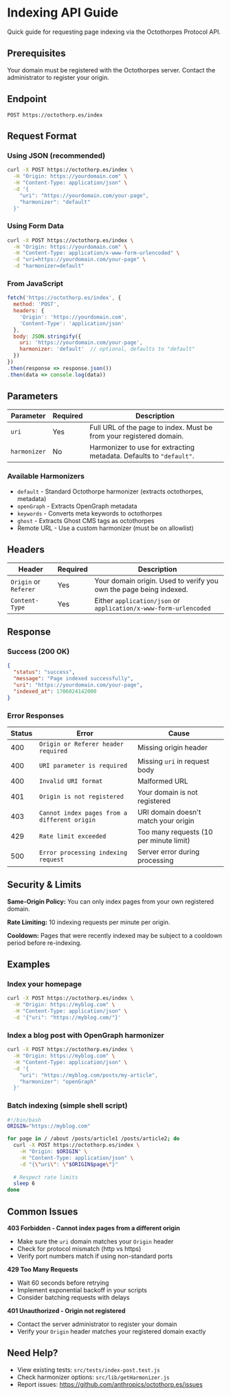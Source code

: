 # Indexing API Guide

Quick guide for requesting page indexing via the Octothorpes Protocol API.

## Prerequisites

Your domain must be registered with the Octothorpes server. Contact the administrator to register your origin.

## Endpoint

```
POST https://octothorp.es/index
```

## Request Format

### Using JSON (recommended)

```bash
curl -X POST https://octothorp.es/index \
  -H "Origin: https://yourdomain.com" \
  -H "Content-Type: application/json" \
  -d '{
    "uri": "https://yourdomain.com/your-page",
    "harmonizer": "default"
  }'
```

### Using Form Data

```bash
curl -X POST https://octothorp.es/index \
  -H "Origin: https://yourdomain.com" \
  -H "Content-Type: application/x-www-form-urlencoded" \
  -d "uri=https://yourdomain.com/your-page" \
  -d "harmonizer=default"
```

### From JavaScript

```javascript
fetch('https://octothorp.es/index', {
  method: 'POST',
  headers: {
    'Origin': 'https://yourdomain.com',
    'Content-Type': 'application/json'
  },
  body: JSON.stringify({
    uri: 'https://yourdomain.com/your-page',
    harmonizer: 'default'  // optional, defaults to "default"
  })
})
.then(response => response.json())
.then(data => console.log(data))
```

## Parameters

| Parameter | Required | Description |
|-----------|----------|-------------|
| `uri` | Yes | Full URL of the page to index. Must be from your registered domain. |
| `harmonizer` | No | Harmonizer to use for extracting metadata. Defaults to `"default"`. |

### Available Harmonizers

- `default` - Standard Octothorpe harmonizer (extracts octothorpes, metadata)
- `openGraph` - Extracts OpenGraph metadata
- `keywords` - Converts meta keywords to octothorpes
- `ghost` - Extracts Ghost CMS tags as octothorpes
- Remote URL - Use a custom harmonizer (must be on allowlist)

## Headers

| Header | Required | Description |
|--------|----------|-------------|
| `Origin` or `Referer` | Yes | Your domain origin. Used to verify you own the page being indexed. |
| `Content-Type` | Yes | Either `application/json` or `application/x-www-form-urlencoded` |

## Response

### Success (200 OK)

```json
{
  "status": "success",
  "message": "Page indexed successfully",
  "uri": "https://yourdomain.com/your-page",
  "indexed_at": 1706024142000
}
```

### Error Responses

| Status | Error | Cause |
|--------|-------|-------|
| 400 | `Origin or Referer header required` | Missing origin header |
| 400 | `URI parameter is required` | Missing `uri` in request body |
| 400 | `Invalid URI format` | Malformed URL |
| 401 | `Origin is not registered` | Your domain is not registered |
| 403 | `Cannot index pages from a different origin` | URI domain doesn't match your origin |
| 429 | `Rate limit exceeded` | Too many requests (10 per minute limit) |
| 500 | `Error processing indexing request` | Server error during processing |

## Security & Limits

**Same-Origin Policy:** You can only index pages from your own registered domain.

**Rate Limiting:** 10 indexing requests per minute per origin.

**Cooldown:** Pages that were recently indexed may be subject to a cooldown period before re-indexing.

## Examples

### Index your homepage

```bash
curl -X POST https://octothorp.es/index \
  -H "Origin: https://myblog.com" \
  -H "Content-Type: application/json" \
  -d '{"uri": "https://myblog.com/"}'
```

### Index a blog post with OpenGraph harmonizer

```bash
curl -X POST https://octothorp.es/index \
  -H "Origin: https://myblog.com" \
  -H "Content-Type: application/json" \
  -d '{
    "uri": "https://myblog.com/posts/my-article",
    "harmonizer": "openGraph"
  }'
```

### Batch indexing (simple shell script)

```bash
#!/bin/bash
ORIGIN="https://myblog.com"

for page in / /about /posts/article1 /posts/article2; do
  curl -X POST https://octothorp.es/index \
    -H "Origin: $ORIGIN" \
    -H "Content-Type: application/json" \
    -d "{\"uri\": \"$ORIGIN$page\"}"
  
  # Respect rate limits
  sleep 6
done
```

## Common Issues

**403 Forbidden - Cannot index pages from a different origin**
- Make sure the `uri` domain matches your `Origin` header
- Check for protocol mismatch (http vs https)
- Verify port numbers match if using non-standard ports

**429 Too Many Requests**
- Wait 60 seconds before retrying
- Implement exponential backoff in your scripts
- Consider batching requests with delays

**401 Unauthorized - Origin not registered**
- Contact the server administrator to register your domain
- Verify your `Origin` header matches your registered domain exactly

## Need Help?

- View existing tests: `src/tests/index-post.test.js`
- Check harmonizer options: `src/lib/getHarmonizer.js`
- Report issues: https://github.com/anthropics/octothorp.es/issues
